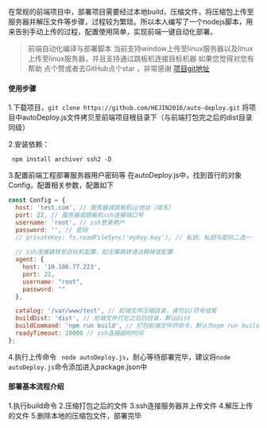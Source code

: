在常规的前端项目中，部署项目需要经过本地build，压缩文件，将压缩包上传至服务器并解压文件等步骤，过程较为繁琐。所以本人编写了一个nodejs脚本，用来告别手动上传的过程，配置使用简单，实现前端一键自动化部署。
 


> 前端自动化编译与部署脚本
当前支持window上传至linux服务器以及linux上传至linux服务器，并且支持通过跳板机连接目标机器
如果您觉得对您有帮助 点个赞或者去GitHub点个star ，非常感谢
[项目git地址]([https://github.com/HEJIN2016/auto-deploy](https://github.com/HEJIN2016/auto-deploy)
)
#### 使用步骤
1.下载项目，```git clone https://github.com/HEJIN2016/auto-deploy.git```
将项目中autoDeploy.js文件拷贝至前端项目根目录下（与前端打包完之后的dist目录同级）

2.安装依赖：
```
 npm install archiver ssh2 -D
```

3.配置前端工程部署服务器用户密码等
在autoDeploy.js中，找到首行的对象Config，配置相关参数，配置如下
```js
const Config = {
  host: 'test.com', // 服务器或跳板机ip地址（域名）
  port: 22, // 服务器或跳板机ssh连接端口号
  username: 'root', // ssh登录用户
  password: '', // 密码
  // privateKey: fs.readFileSync('myKey.key'), // 私钥，私钥与密码二选一
  
  // ssh连接跳转至目标机配置，如无需跳转请注释掉该配置
  agent: {
    host: '10.186.77.223',
    port: 22,
    username: "root",
    password: ""
  },

  catalog: '/var/www/test', // 前端文件压缩目录，请勿以/符号结尾
  buildDist: 'dist', // 前端文件打包之后的目录，默认dist
  buildCommand: 'npm run build', // 打包前端文件的命令，默认为npm run build
  readyTimeout: 20000 // ssh连接超时时间
};
```

4.执行上传命令
``` node autoDeploy.js```，耐心等待部署完毕，建议将```node autoDeploy.js```命令添加进入package.json中

#### 部署基本流程介绍
1.执行build命令
2.压缩打包之后的文件
3.ssh连接服务器并上传文件
4.解压上传的文件
5.删除本地的压缩包文件，部署完毕
